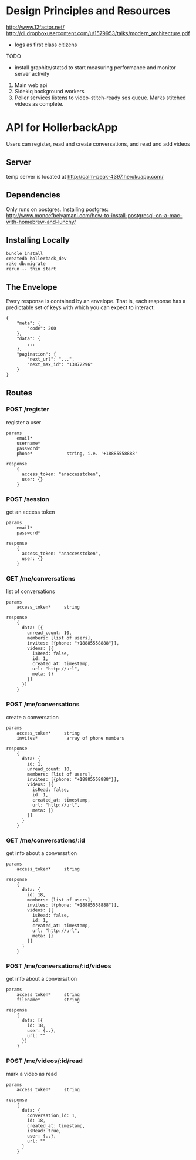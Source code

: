 
Design Principles and Resources
===============================

http://www.12factor.net/
http://dl.dropboxusercontent.com/u/1579953/talks/modern_architecture.pdf

- logs as first class citizens


TODO
- install graphite/statsd to start measuring performance and monitor server
activity


1. Main web api
2. Sidekiq background workers
3. Poller services listens to video-stitch-ready sqs queue. Marks stitched
videos as complete.

API for HollerbackApp
=====================

Users can register, read and create conversations, and read and add videos


Server
------
temp server is located at http://calm-peak-4397.herokuapp.com/


Dependencies
------------
Only runs on postgres. Installing postgres:
http://www.moncefbelyamani.com/how-to-install-postgresql-on-a-mac-with-homebrew-and-lunchy/


Installing Locally
------------------

    bundle install
    createdb hollerback_dev
    rake db:migrate
    rerun -- thin start


The Envelope
------------
Every response is contained by an envelope. That is, each response has a predictable set of keys with which you can expect to interact:

    {
        "meta": {
            "code": 200
        },
        "data": {
            ...
        },
        "pagination": {
            "next_url": "...",
            "next_max_id": "13872296"
        }
    }


Routes
------

### POST /register
register a user

    params
        email*
        username*
        password*
        phone*             string, i.e. '+18885558888'

    response
        {
          access_token: "anaccesstoken",
          user: {}
        }

### POST /session
get an access token

    params
        email*
        password*

    response
        {
          access_token: "anaccesstoken",
          user: {}
        }

### GET /me/conversations
list of conversations

    params
        access_token*     string

    response
        {
          data: [{
            unread_count: 10,
            members: [list of users],
            invites: [{phone: "+18885558888"}],
            videos: [{
              isRead: false,
              id: 1,
              created_at: timestamp,
              url: "http://url",
              meta: {}
            }]
          }]
        }

### POST /me/conversations
create a conversation

    params
        access_token*     string
        invites*           array of phone numbers

    response
        {
          data: {
            id: 1,
            unread_count: 10,
            members: [list of users],
            invites: [{phone: "+18885558888"}],
            videos: [{
              isRead: false,
              id: 1,
              created_at: timestamp,
              url: "http://url",
              meta: {}
            }]
          }
        }

### GET /me/conversations/:id
get info about a conversation

    params
        access_token*     string

    response
        {
          data: {
            id: 18,
            members: [list of users],
            invites: [{phone: "+18885558888"}],
            videos: [{
              isRead: false,
              id: 1,
              created_at: timestamp,
              url: "http://url",
              meta: {}
            }]
          }
        }

### POST /me/conversations/:id/videos
get info about a conversation

    params
        access_token*     string
        filename*         string

    response
        {
          data: [{
            id: 18,
            user: {..},
            url: ""
          }]
        }

### POST /me/videos/:id/read
mark a video as read

    params
        access_token*     string

    response
        {
          data: {
            conversation_id: 1,
            id: 18,
            created_at: timestamp,
            isRead: true,
            user: {..},
            url: ""
          }
        }
